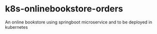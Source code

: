 # k8s-onlinebookstore-orders
An online bookstore using springboot microservice and to be deployed in kubernetes
